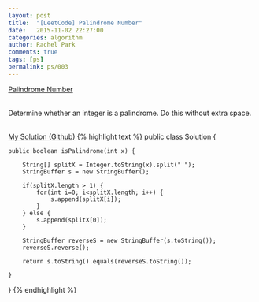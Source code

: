 ```yaml
---
layout: post
title:  "[LeetCode] Palindrome Number"
date:   2015-11-02 22:27:00
categories: algorithm
author: Rachel Park
comments: true
tags: [ps]
permalink: ps/003
---
```



<a href='https://leetcode.com/problems/palindrome-number/'>Palindrome Number</a>
<br/><br/>

Determine whether an integer is a palindrome. Do this without extra space.
<br/><br/>

<a href='https://github.com/mjpark03/leetcode/blob/master/palindrome-number.java'>My Solution (Github)</a>
{% highlight text %}
public class Solution {

    public boolean isPalindrome(int x) {

        String[] splitX = Integer.toString(x).split(" ");
        StringBuffer s = new StringBuffer();
        
        if(splitX.length > 1) {
            for(int i=0; i<splitX.length; i++) {
                s.append(splitX[i]);
            }
        } else {
            s.append(splitX[0]);
        }
        
        StringBuffer reverseS = new StringBuffer(s.toString());
        reverseS.reverse();
        
        return s.toString().equals(reverseS.toString());
        
    }
}
{% endhighlight %}

<!-- more -->

